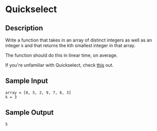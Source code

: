 # Quickselect

## Description
Write a function that takes in an array of distinct integers as well as an integer `k` and that returns the kth smallest integer in that array.

The function should do this in linear time, on average.

If you're unfamiliar with Quickselect, check [this](https://en.wikipedia.org/wiki/Quickselect) out.

## Sample Input
```
array = [8, 5, 2, 9, 7, 6, 3]
k = 3
```

## Sample Output
```
5
```